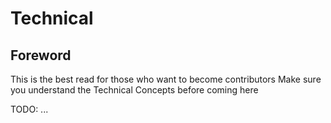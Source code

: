 # Technical

## Foreword

This is the best read for those who want to become contributors
Make sure you understand the Technical Concepts before coming here

TODO: ...
